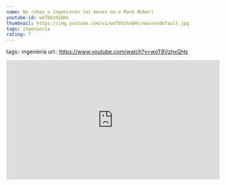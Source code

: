 ```yaml
---
name: No robes a ingenieros (al menos no a Mark Rober)
youtube-id: woT8VzhxQHs
thumbnail: https://img.youtube.com/vi/woT8VzhxQHs/maxresdefault.jpg
tags: ingeniería
rating: 7
---
```

tags:: ingeniería
url:: https://www.youtube.com/watch?v=woT8VzhxQHs

<iframe width='560' height='315' src='https://www.youtube.com/embed/woT8VzhxQHs' title='YouTube video player' frameborder='0' allow='accelerometer; autoplay; clipboard-write; encrypted-media; gyroscope; picture-in-picture; web-share' allowfullscreen></iframe>


